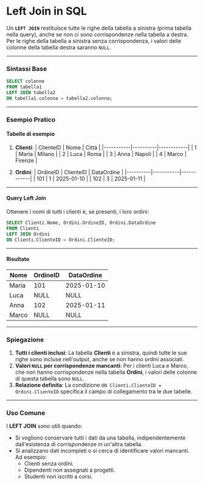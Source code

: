 # **Left Join in SQL**

Un **`LEFT JOIN`** restituisce tutte le righe della tabella a sinistra (prima tabella nella query), anche se non ci sono corrispondenze nella tabella a destra. Per le righe della tabella a sinistra senza corrispondenza, i valori delle colonne della tabella destra saranno `NULL`.

---

### **Sintassi Base**

```sql
SELECT colonne
FROM tabella1
LEFT JOIN tabella2
ON tabella1.colonna = tabella2.colonna;
```

---

### **Esempio Pratico**

#### **Tabelle di esempio**

1. **Clienti**:
| ClienteID | Nome     | Città      |
|-----------|----------|------------|
| 1         | Maria    | Milano     |
| 2         | Luca     | Roma       |
| 3         | Anna     | Napoli     |
| 4         | Marco    | Firenze    |

2. **Ordini**:
| OrdineID | ClienteID | DataOrdine |
|----------|-----------|------------|
| 101      | 1         | 2025-01-10 |
| 102      | 3         | 2025-01-11 |

---

#### **Query Left Join**

Ottenere i nomi di tutti i clienti e, se presenti, i loro ordini:

```sql
SELECT Clienti.Nome, Ordini.OrdineID, Ordini.DataOrdine
FROM Clienti
LEFT JOIN Ordini
ON Clienti.ClienteID = Ordini.ClienteID;
```

---

#### **Risultato**

| Nome     | OrdineID | DataOrdine |
|----------|----------|------------|
| Maria    | 101      | 2025-01-10 |
| Luca     | NULL     | NULL       |
| Anna     | 102      | 2025-01-11 |
| Marco    | NULL     | NULL       |

---

### **Spiegazione**

1. **Tutti i clienti inclusi**: La tabella **Clienti** è a sinistra, quindi tutte le sue righe sono incluse nell'output, anche se non hanno ordini associati.
2. **Valori `NULL` per corrispondenze mancanti**: Per i clienti Luca e Marco, che non hanno corrispondenze nella tabella **Ordini**, i valori delle colonne di questa tabella sono `NULL`.
3. **Relazione definita**: La condizione `ON Clienti.ClienteID = Ordini.ClienteID` specifica il campo di collegamento tra le due tabelle.

---

### **Uso Comune**

I **LEFT JOIN** sono utili quando:

- Si vogliono conservare tutti i dati da una tabella, indipendentemente dall'esistenza di corrispondenze in un'altra tabella.
- Si analizzano dati incompleti o si cerca di identificare valori mancanti. Ad esempio:
  - Clienti senza ordini.
  - Dipendenti non assegnati a progetti.
  - Studenti non iscritti a corsi.
